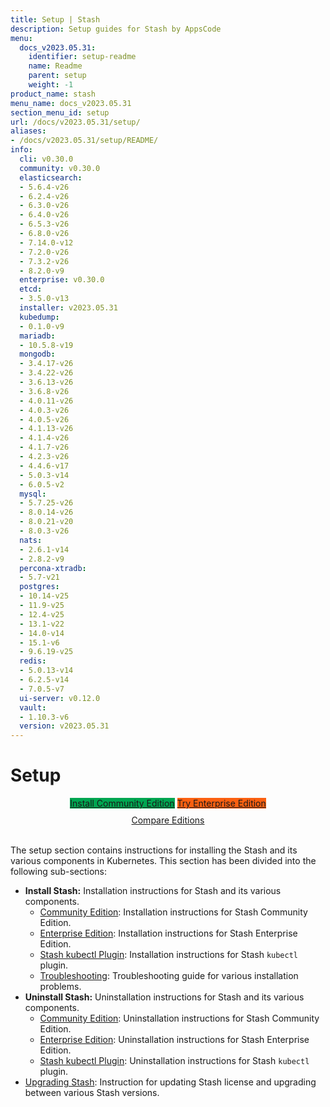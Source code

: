 ```yaml
---
title: Setup | Stash
description: Setup guides for Stash by AppsCode
menu:
  docs_v2023.05.31:
    identifier: setup-readme
    name: Readme
    parent: setup
    weight: -1
product_name: stash
menu_name: docs_v2023.05.31
section_menu_id: setup
url: /docs/v2023.05.31/setup/
aliases:
- /docs/v2023.05.31/setup/README/
info:
  cli: v0.30.0
  community: v0.30.0
  elasticsearch:
  - 5.6.4-v26
  - 6.2.4-v26
  - 6.3.0-v26
  - 6.4.0-v26
  - 6.5.3-v26
  - 6.8.0-v26
  - 7.14.0-v12
  - 7.2.0-v26
  - 7.3.2-v26
  - 8.2.0-v9
  enterprise: v0.30.0
  etcd:
  - 3.5.0-v13
  installer: v2023.05.31
  kubedump:
  - 0.1.0-v9
  mariadb:
  - 10.5.8-v19
  mongodb:
  - 3.4.17-v26
  - 3.4.22-v26
  - 3.6.13-v26
  - 3.6.8-v26
  - 4.0.11-v26
  - 4.0.3-v26
  - 4.0.5-v26
  - 4.1.13-v26
  - 4.1.4-v26
  - 4.1.7-v26
  - 4.2.3-v26
  - 4.4.6-v17
  - 5.0.3-v14
  - 6.0.5-v2
  mysql:
  - 5.7.25-v26
  - 8.0.14-v26
  - 8.0.21-v20
  - 8.0.3-v26
  nats:
  - 2.6.1-v14
  - 2.8.2-v9
  percona-xtradb:
  - 5.7-v21
  postgres:
  - 10.14-v25
  - 11.9-v25
  - 12.4-v25
  - 13.1-v22
  - 14.0-v14
  - 15.1-v6
  - 9.6.19-v25
  redis:
  - 5.0.13-v14
  - 6.2.5-v14
  - 7.0.5-v7
  ui-server: v0.12.0
  vault:
  - 1.10.3-v6
  version: v2023.05.31
---
```


# Setup

<div style="text-align: center;">
  <a class="button is-link is-medium is-active has-text-weight-normal" href="/docs/v2023.05.31/setup/install/community/" style="background:#00A651; width: 18rem;">Install Community Edition</a>
  <a class="button is-info is-medium is-active has-text-weight-normal" href="/docs/v2023.05.31/setup/install/enterprise/"  style="background:#FC6011; width: 18rem;">Try Enterprise Edition</a>
  <a style="margin-top: 10px; display: block;" href="/docs/v2023.05.31/concepts/what-is-stash/overview/">Compare Editions</a>
</div>
<br>

The setup section contains instructions for installing the Stash and its various components in Kubernetes. This section has been divided into the following sub-sections:

- **Install Stash:** Installation instructions for Stash and its various components.
  - [Community Edition](/docs/v2023.05.31/setup/install/community/): Installation instructions for Stash Community Edition.
  - [Enterprise Edition](/docs/v2023.05.31/setup/install/enterprise/): Installation instructions for Stash Enterprise Edition.
  - [Stash kubectl Plugin](/docs/v2023.05.31/setup/install/kubectl-plugin/): Installation instructions for Stash `kubectl` plugin.
  - [Troubleshooting](/docs/v2023.05.31/setup/install/troubleshooting/): Troubleshooting guide for various installation problems.
- **Uninstall Stash:** Uninstallation instructions for Stash and its various components.
  - [Community Edition](/docs/v2023.05.31/setup/uninstall/community/): Uninstallation instructions for Stash Community Edition.
  - [Enterprise Edition](/docs/v2023.05.31/setup/uninstall/enterprise/): Uninstallation instructions for Stash Enterprise Edition.
  - [Stash kubectl Plugin](/docs/v2023.05.31/setup/uninstall/kubectl-plugin/): Uninstallation instructions for Stash `kubectl` plugin.
- [Upgrading Stash](/docs/v2023.05.31/setup/upgrade/): Instruction for updating Stash license and upgrading between various Stash versions.
